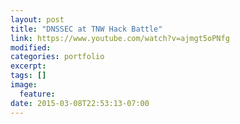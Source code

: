 ```yaml
---
layout: post
title: "DNSSEC at TNW Hack Battle"
link: https://www.youtube.com/watch?v=ajmgt5oPNfg
modified:
categories: portfolio
excerpt:
tags: []
image:
  feature:
date: 2015-03-08T22:53:13-07:00
---
```


